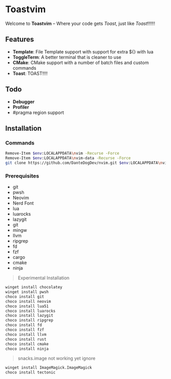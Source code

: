 # Toastvim


Welcome to **Toastvim** – Where your code gets *Toast*, just like *Toast*!!!!!!
## Features

- **Template**: File Template support with support for extra ${} with lua
- **ToggleTerm**: A better terminal that is cleaner to use
- **CMake**: CMake support with a number of batch files and custom commands
- **Toast**: TOAST!!!!

## Todo

- **Debugger**
- **Profiler**
- #pragma region support
  
## Installation

### Commands
```bash
Remove-Item $env:LOCALAPPDATA\nvim -Recurse -Force
Remove-Item $env:LOCALAPPDATA\nvim-data -Recurse -Force
git clone https://github.com/DanteDogDev/nvim.git $env:LOCALAPPDATA\nvim
```

### Prerequisites

- git
- pwsh
- Neovim
- Nerd Font 
- lua
- luarocks
- lazygit
- git
- mingw
- llvm
- ripgrep
- fd
- fzf
- cargo
- cmake
- ninja

> Experimental Installation
```bash
winget install chocolatey
winget install pwsh
choco install git
choco install neovim
choco install lua51
choco install luarocks
choco install lazygit
choco install ripgrep
choco install fd
choco install fzf
choco install llvm
choco install rust
choco install cmake
choco install ninja
```
> snacks.image not working yet ignore
```bash
winget install ImageMagick.ImageMagick
choco install tectonic
```
